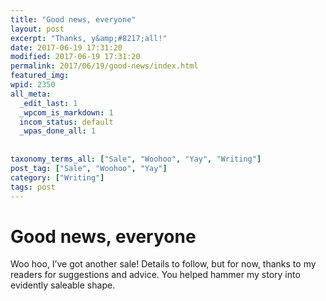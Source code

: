 ```yaml
---
title: "Good news, everyone"
layout: post
excerpt: "Thanks, y&amp;#8217;all!"
date: 2017-06-19 17:31:20
modified: 2017-06-19 17:31:20
permalink: 2017/06/19/good-news/index.html
featured_img: 
wpid: 2350
all_meta: 
  _edit_last: 1
  _wpcom_is_markdown: 1
  incom_status: default
  _wpas_done_all: 1
  
  
taxonomy_terms_all: ["Sale", "Woohoo", "Yay", "Writing"]
post_tag: ["Sale", "Woohoo", "Yay"]
category: ["Writing"]
tags: post
---
```


# Good news, everyone

Woo hoo, I’ve got another sale! Details to follow, but for now, thanks to my readers for suggestions and advice. You helped hammer my story into evidently saleable shape.